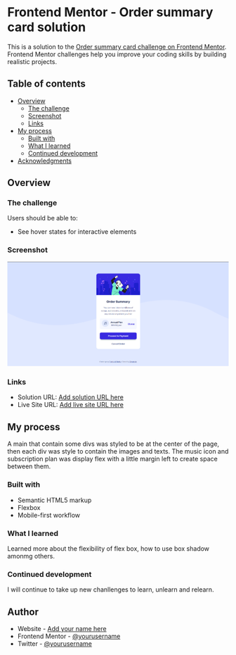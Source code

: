 # Frontend Mentor - Order summary card solution

This is a solution to the [Order summary card challenge on Frontend Mentor](https://www.frontendmentor.io/challenges/order-summary-component-QlPmajDUj). Frontend Mentor challenges help you improve your coding skills by building realistic projects.

## Table of contents

- [Overview](#overview)
  - [The challenge](#the-challenge)
  - [Screenshot](#screenshot)
  - [Links](#links)
- [My process](#my-process)
  - [Built with](#built-with)
  - [What I learned](#what-i-learned)
  - [Continued development](#continued-development)
- [Acknowledgments](#acknowledgments)

## Overview

### The challenge

Users should be able to:

- See hover states for interactive elements

### Screenshot

![](/images/Screenshot%202022-09-27%20111756.png)

### Links

- Solution URL: [Add solution URL here](https://your-solution-url.com)
- Live Site URL: [Add live site URL here](https://your-live-site-url.com)

## My process

A main that contain some divs was styled to be at the center of the page, then each div was style to contain the images and texts. The music icon and subscription plan was display flex with a little margin left to create space between them.

### Built with

- Semantic HTML5 markup
- Flexbox
- Mobile-first workflow

### What I learned

Learned more about the flexibility of flex box, how to use box shadow amonmg others.

### Continued development

I will continue to take up new chanllenges to learn, unlearn and relearn.

## Author

- Website - [Add your name here](https://www.your-site.com)
- Frontend Mentor - [@yourusername](https://www.frontendmentor.io/profile/yourusername)
- Twitter - [@yourusername](https://www.twitter.com/yourusername)
